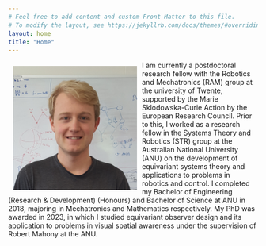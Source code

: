 ```yaml
---
# Feel free to add content and custom Front Matter to this file.
# To modify the layout, see https://jekyllrb.com/docs/themes/#overriding-theme-defaults
layout: home
title: "Home"
---
```


<img align='left' style="padding:10px;" src="assets/mugshot.jpg" alt="Profile Picture" width="250"/>

I am currently a postdoctoral research fellow with the Robotics and Mechatronics (RAM) group at the university of Twente, supported by the Marie Sklodowska-Curie Action by the European Research Council.
Prior to this, I worked as a research fellow in the Systems Theory and Robotics (STR) group at the Australian National University (ANU) on the development of equivariant systems theory and applications to problems in robotics and control.
I completed my Bachelor of Engineering (Research & Development) (Honours) and Bachelor of Science at ANU in 2018, majoring in Mechatronics and Mathematics respectively. My PhD was awarded in 2023, in which I studied equivariant observer design and its application to problems in visual spatial awareness under the supervision of Robert Mahony at the ANU.

<!-- For a lift of my publications, please visit my [Google Scholar profile]({{site.scholar_url}}). -->
